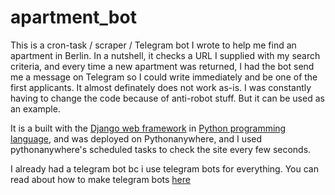
# apartment_bot
This is a cron-task / scraper / Telegram  bot I wrote to help me find an apartment in Berlin. 
In a nutshell, it checks a URL I supplied with my search criteria, and every time a new apartment
was returned, I had the bot send me a message on Telegram so I could write immediately and be one of the first applicants.
It almost definately does not work as-is. I was constantly having to change the code because of anti-robot stuff. But it can be used as an example.

It is a built with the [Django web framework](https://www.djangoproject.com/) in [Python programming language](https://www.python.org/psf/), and was deployed on Pythonanywhere, and I used pythonanywhere's scheduled tasks to check the site every few seconds.

I already had a telegram bot bc i use telegram bots for everything.
You can read about how to make telegram bots [here](https://medium.com/shibinco/create-a-telegram-bot-using-botfather-and-get-the-api-token-900ba00e0f39)
